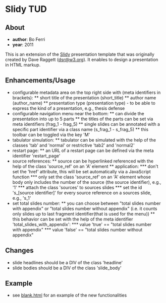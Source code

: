 Slidy TUD
=========

About
-----

* <b>author</b>: Bo Ferri
* <b>year</b>: 2011

This is an extension of the [Slidy](http://www.w3.org/Talks/Tools/Slidy/help.html) presentation template that was originally created by Dave Raggett (dsr@w3.org). It enables to design a
presentation in HTML markup.

Enhancements/Usage
------------------

* configurable metadata area on the top right side with (meta identifiers in brackets):
** short title of the presentation (short_title)
** author name (author_name)
** presentation type (presentation type) - to be able to express the kind of a presentation, e.g., thesis defense   
* configurable navigation menu near the bottom:
** can divide the presentation into up to 5 parts
** the titles of the parts can be set via meta identifiers (frag_1 - frag_5)
** single slides can be annotated with a specific part identifier via a class name (s_frag_1 - s_frag_5)
** this toolbar can be toggled via the key 'M'   
* tabulator simulation:
** tabulator can be simulated with the help of the classes 'tab' and 'normal' or restrictive 'tab2' and 'normal2'  
* restart page:
** an URL of a restart page can be defined via the meta identifier 'restart_page'   
* source references:
** source can be hyperlinked referenced with the help of the class 'source_ref' on an 'A' element
** application:
*** don't set the 'href' attribute, this will be set automatically via a JavaScript function
*** only set the class 'source_ref' on an 'A' element whose body only includes the number of the source (the source identifier), e.g., '1'
*** attach the class 'sources' to sources slides
*** set the id 's_[source identifier]' for every source reference on a sources slide, e.g., 's_1'
* set total slides number:
** you can choose between "total slides number with appendix" or "total slides number without appendix" (i.e. it counts only slides up to last fragment identifier(that is used for the menu))
** this behavior can be set with the help of the meta identifier 'total_slides_with_appendix': 
*** value 'true' == "total slides number with appendix"
*** value 'false' == "total slides number without appendix"           
   
Changes
-------

* slide headlines should be a DIV of the class 'headline'
* slide bodies should be a DIV of the class 'slide_body'  
 
Example
-------

* see [blank.html](https://github.com/zazi/slidy_tud/blob/master/blank.html) for an example of the new functionalities   
